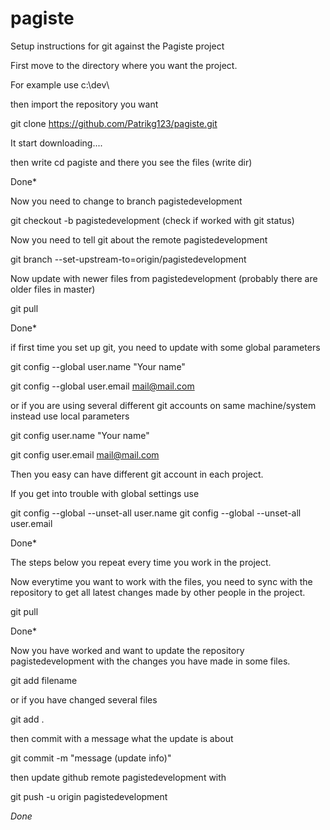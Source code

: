 # pagiste

Setup instructions for git against the Pagiste project

First move to the directory where you want the project.

For example use
c:\dev\

then import the repository you want

git clone https://github.com/Patrikg123/pagiste.git

It start downloading....

then write cd pagiste and there you see the files (write dir)

Done*

Now you need to change to branch pagistedevelopment

git checkout -b pagistedevelopment (check if worked with git status)

Now you need to tell git about the remote pagistedevelopment

git branch --set-upstream-to=origin/pagistedevelopment

Now update with newer files from pagistedevelopment (probably there are older files in master)

git pull

Done*


if first time you set up git, you need to update with some global parameters

git config --global user.name "Your name"

git config --global user.email mail@mail.com

or if you are using several different git accounts on same machine/system instead use local parameters

git config user.name "Your name"

git config user.email mail@mail.com

Then you easy can have different git account in each project.

If you get into trouble with global settings use

git config --global --unset-all user.name
git config --global --unset-all user.email

Done*


The steps below you repeat every time you work in the project.

Now everytime you want to work with the files, you need to sync with the repository
to get all latest changes made by other people in the project.

git pull

Done*


Now you have worked and want to update the repository pagistedevelopment with the changes you have made in some files.

git add filename 

or if you have changed several files 

git add .

then commit with a message what the update is about

git commit -m "message (update info)"


then update github remote pagistedevelopment with


git push -u origin pagistedevelopment

*Done*